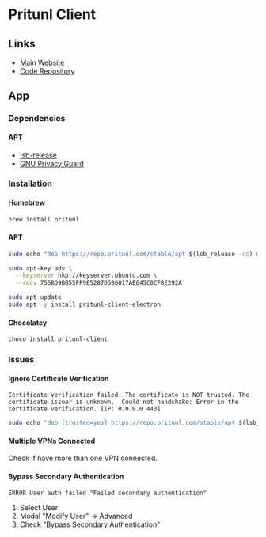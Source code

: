 # Pritunl Client

<!--
https://www.sparklabs.com/viscosity/
https://medium.com/@adrian_cooney/how-to-convert-pritunl-profiles-to-viscosity-for-macos-754bd81a574c
-->

## Links

- [Main Website](https://client.pritunl.com)
- [Code Repository](https://github.com/pritunl/pritunl-client-electron)

## App

### Dependencies

#### APT

- [lsb-release](/lsb-release.md)
- [GNU Privacy Guard](/gnupg.md)

### Installation

#### Homebrew

```sh
brew install pritunl
```

#### APT

```sh
sudo echo "deb https://repo.pritunl.com/stable/apt $(lsb_release -cs) main" > /etc/apt/sources.list.d/pritunl.list

sudo apt-key adv \
  --keyserver hkp://keyserver.ubuntu.com \
  --recv 7568D9BB55FF9E5287D586017AE645C0CF8E292A

sudo apt update
sudo apt -y install pritunl-client-electron
```

#### Chocolatey

```sh
choco install pritunl-client
```

### Issues

#### Ignore Certificate Verification

```log
Certificate verification failed: The certificate is NOT trusted. The certificate issuer is unknown.  Could not handshake: Error in the certificate verification. [IP: 0.0.0.0 443]
```

```sh
sudo echo "deb [trusted=yes] https://repo.pritunl.com/stable/apt $(lsb_release -cs) main" > /etc/apt/sources.list.d/pritunl.list
```

#### Multiple VPNs Connected

Check if have more than one VPN connected.

#### Bypass Secondary Authentication

```log
ERROR User auth failed "Failed secondary authentication"
```

1. Select User
2. Modal "Modify User" -> Advanced
3. Check "Bypass Secondary Authentication"

<!-- ####

```log
[lively-fields-4480][2021-08-17 12:29:22,440][ERROR] Google auth check error
Traceback (most recent call last):

HttpAccessTokenRefreshError: unauthorized_client: Client is unauthorized to retrieve access tokens using this method, or client not authorized for any of the scopes requested.
```

TODO -->

